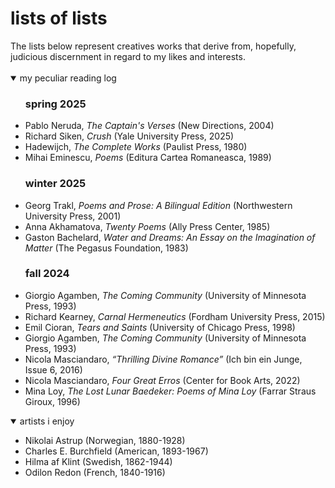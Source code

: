# lists of lists

<aside>The lists below represent creatives works that derive from, hopefully, judicious discernment in regard to my likes and interests.</aside><br>

<details open="">
    <summary><span>my peculiar reading log</span></summary>
    <ul>
      <h3>spring 2025</h3>
      <li>Pablo Neruda, <em>The Captain's Verses</em> (New Directions, 2004)</li>
      <li>Richard Siken, <em>Crush</em> (Yale University Press, 2025)</li>
      <li>Hadewijch, <em>The Complete Works</em> (Paulist Press, 1980)</li>
      <li>Mihai Eminescu, <em>Poems</em> (Editura Cartea Romaneasca, 1989)</li>
      <h3>winter 2025</h3>
      <li>Georg Trakl, <em> Poems and Prose: A Bilingual Edition</em> (Northwestern University Press, 2001)</li>
      <li>Anna Akhamatova, <em>Twenty Poems</em> (Ally Press Center, 1985)</li>
      <li>Gaston Bachelard, <em>Water and Dreams: An Essay on the Imagination of Matter</em> (The Pegasus Foundation, 1983)</li>
      <h3>fall 2024</h3>
      <li>Giorgio Agamben, <em>The Coming Community</em> (University of Minnesota Press, 1993)</li>
      <li>Richard Kearney, <em>Carnal Hermeneutics</em> (Fordham University Press, 2015)</li>
      <li>Emil Cioran, <em>Tears and Saints</em> (University of Chicago Press, 1998)</li>
      <li>Giorgio Agamben, <em>The Coming Community</em> (University of Minnesota Press, 1993)</li>
      <li>Nicola Masciandaro, <em>“Thrilling Divine Romance”</em> (Ich bin ein Junge, Issue 6, 2016)</li>
      <li>Nicola Masciandaro, <em>Four Great Erros</em> (Center for Book Arts, 2022)</li>
      <li>Mina Loy, <em>The Lost Lunar Baedeker: Poems of Mina Loy</em> (Farrar Straus Giroux, 1996)</li>
    </ul>
</details>

<details open="">
    <summary><span>artists i enjoy</span></summary>
    <ul>
      <li>Nikolai Astrup (Norwegian, 1880-1928)</li>
      <li>Charles E. Burchfield (American, 1893-1967)</li>
      <li>Hilma af Klint (Swedish, 1862-1944)</li>
      <li>Odilon Redon (French, 1840-1916)</li>
    </ul>
</details>
